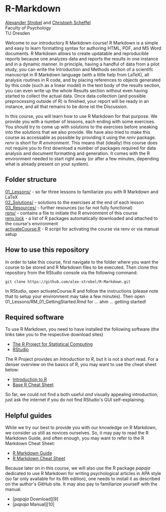 # R-Markdown

[Alexander Strobel](mailto:alexander.strobel@tu-dresden.de) and [Christoph Scheffel](mailto:christoph_scheffel@tu-dresden.de)<br>
Faculty of Psychology<br>
TU Dresden

Welcome to our introductory R Markdown course! R Markdown is a simple and easy to learn formatting syntax for authoring HTML, PDF, and MS Word documents. R Markdown allows to create updatable and reproducible reports because one analyzes data and reports the results in one instance and in a dynamic manner. In principle, having a handful of data from a pilot study, you can write the Introduction and Methods section of a scientifc manuscript in R Markdown language (with a little help from LaTeX), all analysis routines in R code, and by placing references to objects generated by this code (such as a linear model) in the text body of the results section, you can even write up the whole Results section without even having started to collect the actual data. Once data collection (and possible preprocessing outside of R) is finished, your report will be ready in an instance, and all that remains to be done ist the Discussion.

In this course, you will learn how to use R Markdown for that purpose. We provide you with a number of lessons, each ending with some exercises. You should try to come up with solutions to the exercises before sneaking into the solutions that we also provide. We have also tried to make this course as accessable as possible by providing it using the *renv* package. *renv* is short for *R environment*. This means that (ideally) this course does not require you to first download a number of packages required for data analysis and document formatting and generation. It comes with the R environment needed to start right away (or after a few minutes, depending what is already present on your system).  

## Folder structure

[01_Lessons/](01_Lessons/)           - so far three lessons to familiarize you with R Markdown and LaTeX<br>
[02_Solutions/](02_Solutions/)       - solutions to the exercises at the end of each lesson<br>
[03_Resources/](03_Resources/)       - further resources (so far not fully functional)<br>
[renv/](renv/)                       - contains a file to initiate the R environment of this course<br>
[renv.lock](renv.lock)               - a list of R packages automatically downloaded and attached to the course's environment<br>
[activateCourse.R](activateCourse.R) - R script for activating the course via renv or via manual setup

## How to use this repository

In order to take this course, first navigate to the folder where you want the course to be stored and R Markdown files to be executed. Then clone this repository from the RStudio console via the following command:

`git clone https://github.com/alex-strobel/R-Markdown.git` 

In RStudio, open activateCourse.R and follow the instructions (please note that to setup your environment may take a few minutes). Then open 01_Lessons/RM_01_GettingStarted.Rmd for ... ahm ... getting started!

## Required software

To use R Markdown, you need to have installed the following software (the links take you to the respective download sites)

- [The R Project for Statistical Computing](https://www.r-project.org)
- [RStudio](https://www.rstudio.com/products/rstudio/download/) 

The R Project provides an _Introduction to R_, but it is not a short read. For a denser overview on the basics of R, you may want to use the cheat sheet below:

- [Introduction to R](https://cran.r-project.org/doc/manuals/r-release/R-intro.pdf)
- [Base R Cheat Sheet](https://iqss.github.io/dss-workshops/R/Rintro/base-r-cheat-sheet.pdf)

So far, we could not find a both useful *and* visually appealing introduction, just ask the internet if you do not find RStudio's GUI self-explaining.

## Helpful guides

While we try our best to provide you with our knowledge on R Markdown, we consider us still as novices ourselves. So, it may pay to read the R Markdown Guide, and often enough, you may want to refer to the R Markdown Cheat Sheet:

- [R Markdown Guide](https://bookdown.org/yihui/bookdown/)
- [R Markdown Cheat Sheet](https://www.rstudio.com/wp-content/uploads/2015/02/rmarkdown-cheatsheet.pdf)

Because later on in this course, we will also use the R package *papaja* dedicated to use R Markdown for writing psychological articles in APA style (so far only available for its 6th edition), one needs to install it as described on the author's GitHub site. It may also pay to familiarize yourself with the manual.

- [*papaja* Download][9]
- [*papaja* Manual][10]
